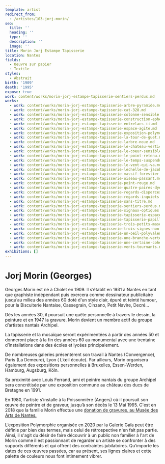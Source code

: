 ```yaml
---
template: artist
redirect_from:
  - /artistes/103-jorj-morin/
seo:
  title: ''
  heading: ''
  type: ''
  description: ''
  image: ''
title: Morin Jorj Estampe Tapisserie
location: Nantes
fields:
  - Oeuvre sur papier
  - Textile
styles:
  - Abstrait
birth: '1909'
death: '1995'
expose: true
work: content/works/morin-jorj-estampe-tapisserie-sentiers-perdus.md
works:
  - work: content/works/morin-jorj-estampe-tapisserie-arbre-pyramide.md
  - work: content/works/morin-jorj-estampe-tapisserie-cat-328.md
  - work: content/works/morin-jorj-estampe-tapisserie-colonne-sensible.md
  - work: content/works/morin-jorj-estampe-tapisserie-construction-ephemere.md
  - work: content/works/morin-jorj-estampe-tapisserie-entrelacs-ii.md
  - work: content/works/morin-jorj-estampe-tapisserie-espace-agite.md
  - work: content/works/morin-jorj-estampe-tapisserie-exposition-polymorphie.md
  - work: content/works/morin-jorj-estampe-tapisserie-la-tour-de-guet.md
  - work: content/works/morin-jorj-estampe-tapisserie-larbre-noue.md
  - work: content/works/morin-jorj-estampe-tapisserie-le-chateau-vertical.md
  - work: content/works/morin-jorj-estampe-tapisserie-le-coeur-sensible.md
  - work: content/works/morin-jorj-estampe-tapisserie-le-point-retenu.md
  - work: content/works/morin-jorj-estampe-tapisserie-le-temps-suspendu.md
  - work: content/works/morin-jorj-estampe-tapisserie-le-vent-qui-va.md
  - work: content/works/morin-jorj-estampe-tapisserie-lechelle-de-jacob.md
  - work: content/works/morin-jorj-estampe-tapisserie-massif-forestier.md
  - work: content/works/morin-jorj-estampe-tapisserie-oiseau-passant.md
  - work: content/works/morin-jorj-estampe-tapisserie-point-rouge.md
  - work: content/works/morin-jorj-estampe-tapisserie-quatre-paires-dyeux.md
  - work: content/works/morin-jorj-estampe-tapisserie-regards-disperces.md
  - work: content/works/morin-jorj-estampe-tapisserie-regards-inquiets.md
  - work: content/works/morin-jorj-estampe-tapisserie-sans-titre.md
  - work: content/works/morin-jorj-estampe-tapisserie-sentiers-perdus.md
  - work: content/works/morin-jorj-estampe-tapisserie-signaux-optiques.md
  - work: content/works/morin-jorj-estampe-tapisserie-tapisserie-espace-nacre.md
  - work: content/works/morin-jorj-estampe-tapisserie-tapisserie-papillon.md
  - work: content/works/morin-jorj-estampe-tapisserie-trois-petits-masques.md
  - work: content/works/morin-jorj-estampe-tapisserie-trois-signes-non-identifies.md
  - work: content/works/morin-jorj-estampe-tapisserie-un-oeil-polyvalent.md
  - work: content/works/morin-jorj-estampe-tapisserie-une-branche-verte.md
  - work: content/works/morin-jorj-estampe-tapisserie-une-certaine-cohesion.md
  - work: content/works/morin-jorj-estampe-tapisserie-vents-tournants.md
exhibitions: []
---
```


# Jorj Morin (Georges)

Georges Morin est né à Cholet en 1909. Il s’établit en 1931 à Nantes en tant que graphiste indépendant puis exercera comme dessinateur publicitaire jusqu’au milieu des années 60 doté d'un style clair, épuré et teinté humour, pour la Biscuiterie Nantaise, Cassegrain, Cinzano, Petit Navire, Decré…

Dès les années 30, il poursuit une quête personnelle à travers le dessin, la peinture et en 1947 la gravure. Morin devient un membre actif du groupe d’artistes nantais Archipel.

La tapisserie et la mosaïque seront expérimentées à partir des années 50 et donneront place à la fin des années 60 au monumental avec une trentaine d’installations dans des écoles et lycées principalement.

De nombreuses galeries présentèrent son travail à Nantes (Convergence), Paris (La Demeure), Lyon ( L’œil écoute). Par ailleurs, Morin organisera également des expositions personnelles à Bruxelles, Essen-Werden, Hamburg, Augsburg, Köln.

Sa proximité avec Louis Ferrand, ami et peintre nantais du groupe Archipel sera concrétisée par une exposition commune au château des ducs de Bretagne en 1991.

En 1980, l'artiste s’installe à la Poissonnière (Angers) où il poursuit son œuvre de peintre et de graveur, jusqu’à son décès le 13 Mai 1995.
C'est en 2018 que la famille Morin effectue une [donation de gravures, au Musée des Arts de Nantes.](https://museedartsdenantes.nantesmetropole.fr/home/au-cur-du-musee/les-collections/toutes-les-collections.html "donation morin musée des arts de nantes ")

L’exposition Polymorphie organisée en 2020 par la Galerie Gaïa peut être définie par bien des termes, mais celui de rétrospective n'en fait pas partie. Ainsi, il s'agit du désir de faire découvrir à un public non familier à l'art de Morin comme il est passionnant de regarder un artiste se confronter à des supports différents et qui offrent des contraintes jubilatoires. Qu’importe les dates de ces œuvres passées, car au présent, ses lignes claires et cette palette de couleurs nous font intimement vibrer.
